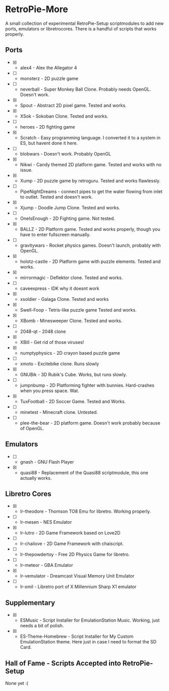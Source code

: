 # RetroPie-More
A small collection of experimental RetroPie-Setup scriptmodules to add new ports, emulators or libretrocores.
There is a handful of scripts that works properly.

## Ports
- [X] - alex4 - Alex the Allegator 4
- [ ] - monsterz - 2D puzzle game
- [ ] - neverball - Super Monkey Ball Clone. Probably needs OpenGL. Doesn't work.
- [X] - Spout - Abstract 2D pixel game. Tested and works.
- [X] - XSok - Sokoban Clone. Tested and works.
- [ ] - heroes - 2D fighting game
- [X] - Scratch - Easy programming language. I converted it to a system in ES, but havent done it here.
- [ ] - blobwars - Doesn't work. Probably OpenGL
- [X] - Nikwi - Candy themed 2D platform game. Tested and works with no issue.
- [X] - Xump - 2D puzzle game by retroguru. Tested and works flawlessly.
- [ ] - PipeNightDreams - connect pipes to get the water flowing from inlet to outlet. Tested and doesn't work.
- [X] - Xjump - Doodle Jump Clone. Tested and works.
- [ ] - OneIsEnough - 2D Fighting game.  Not tested.
- [X] - BALLZ - 2D Platform game. Tested and works properly, though you have to enter fullscreen manually.
- [ ] - gravitywars - Rocket physics games. Doesn't launch, probably with OpenGL.
- [X] - holotz-castle - 2D Platform game with puzzle elements. Tested and works.
- [X] - mirrormagic - Deflektor clone. Tested and works.
- [ ] - caveexpress - IDK why it doesnt work
- [X] - xsoldier - Galaga Clone. Tested and works
- [X] - Swell-Foop - Tetris-like puzzle game Tested and works.
- [X] - XBomb - Minesweeper Clone. Tested and works.
- [ ] - 2048-qt - 2048 clone
- [X] - XBill - Get rid of those viruses!
- [X] - numptyphysics - 2D crayon based puzzle game
- [ ] - xmoto - Excitebike clone. Runs slowly
- [X] - GNUBik - 3D Rubik's Cube. Works, but runs slowly.
- [ ] - jumpnbump - 2D Platforming fighter with bunnies. Hard-crashes when you press space. Wat.
- [X] - TuxFootball - 2D Soccer Game. Tested and Works.
- [ ] - minetest - Minecraft clone. Untested.
- [ ] - plee-the-bear - 2D platform game. Doesn't work probably because of OpenGL.

## Emulators
- [ ] - gnash - GNU Flash Player
- [X] - quasi88 - Replacement of the Quasi88 scriptmodule, this one actually works.

## Libretro Cores
- [X] - lr-theodore - Thomson TO8 Emu for libretro. Working properly.
- [ ] - lr-mesen - NES Emulator
- [X] - lr-lutro - 2D Game Framework based on Love2D
- [ ] - lr-chailove - 2D Game Framework with chaiscript.
- [ ] - lr-thepowdertoy - Free 2D Physics Game for libretro.
- [ ] - lr-meteor - GBA Emulator
- [X] - lr-vemulator - Dreamcast Visual Memory Unit Emulator
- [ ] - lr-xmil - Libretro port of X Millennium Sharp X1 emulator

## Supplementary
- [X] - ESMusic - Script Installer for EmulationStation Music. Working, just needs a bit of polish.
- [X] - ES-Theme-Homebrew - Script Installer for My Custom EmulationStation theme. Here just in case I need to format the SD Card.

## Hall of Fame - Scripts Accepted into RetroPie-Setup
None yet :(